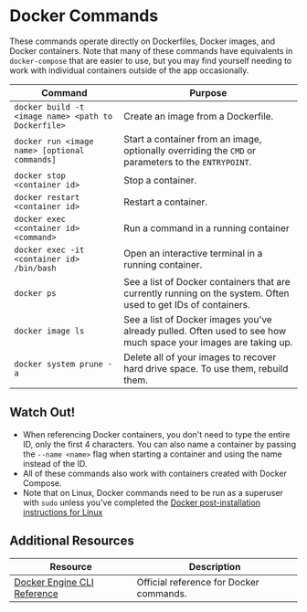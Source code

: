 # Docker Commands

These commands operate directly on Dockerfiles, Docker images, and Docker containers. Note that many of these commands have equivalents in `docker-compose` that are easier to use, but you may find yourself needing to work with individual containers outside of the app occasionally.

| Command | Purpose |
| --- | --- |
| `docker build -t <image name> <path to Dockerfile>` | Create an image from a Dockerfile. |
| `docker run <image name> [optional commands]` | Start a container from an image, optionally overriding the `CMD` or parameters to the `ENTRYPOINT`. |
| `docker stop <container id>` | Stop a container. |
| `docker restart <container id>` | Restart a container. |
| `docker exec <container id> <command>` | Run a command in a running container |
| `docker exec -it <container id> /bin/bash` | Open an interactive terminal in a running container. |
| `docker ps` | See a list of Docker containers that are currently running on the system. Often used to get IDs of containers. |
| `docker image ls` | See a list of Docker images you've already pulled. Often used to see how much space your images are taking up. |
| `docker system prune -a` | Delete all of your images to recover hard drive space. To use them, rebuild them. |

## Watch Out!

* When referencing Docker containers, you don't need to type the entire ID, only the first 4 characters. You can also name a container by passing the `--name <name>` flag when starting a container and using the name instead of the ID.
* All of these commands also work with containers created with Docker Compose.
* Note that on Linux, Docker commands need to be run as a superuser with `sudo` unless you've completed the [Docker post-installation instructions for Linux](https://docs.docker.com/engine/install/linux-postinstall/)

## Additional Resources

| Resource | Description |
| --- | --- |
| [Docker Engine CLI Reference](https://docs.docker.com/engine/reference/commandline/cli/) | Official reference for Docker commands. |

